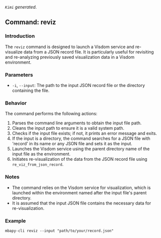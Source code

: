 <!--
 * @Date: 2024-04-22 20:03:29
 * @LastEditors: BHM-Bob 2262029386@qq.com
 * @LastEditTime: 2024-04-22 20:19:38
 * @Description: 
-->
*`Kimi` generated*.

## Command: reviz
### Introduction
The `reviz` command is designed to launch a Visdom service and re-visualize data from a JSON record file. It is particularly useful for revisiting and re-analyzing previously saved visualization data in a Visdom environment.
### Parameters
- `-i`, `--input`: The path to the input JSON record file or the directory containing the file.

### Behavior
The command performs the following actions:
1. Parses the command line arguments to obtain the input file path.
2. Cleans the input path to ensure it is a valid system path.
3. Checks if the input file exists; if not, it prints an error message and exits.
4. If the input is a directory, the command searches for a JSON file with 'record' in its name or any JSON file and sets it as the input.
5. Launches the Visdom service using the parent directory name of the input file as the environment.
6. Initiates re-visualization of the data from the JSON record file using `re_viz_from_json_record`.

### Notes
- The command relies on the Visdom service for visualization, which is launched within the environment named after the input file's parent directory.
- It is assumed that the input JSON file contains the necessary data for re-visualization.

### Example
```
mbapy-cli reviz --input "path/to/your/record.json"
```